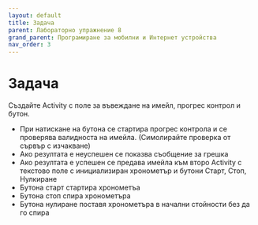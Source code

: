 ```yaml
---
layout: default
title: Задача
parent: Лабораторно упражнение 8
grand_parent: Програмиране за мобилни и Интернет устройства
nav_order: 3
---
```


# Задача

Създайте Activity с поле за въвеждане на имейл, прогрес контрол и бутон.

* При натискане на бутона се стартира прогрес контрола и се проверява валидноста на имейла. (Симолирайте проверка от сървър с изчакване)
* Ако резултата е неуспешен се показва съобщение за грешка
* Ако резултата е успешен се предава имейла към второ Activity с текстово поле с инициализиран хронометър и бутони Старт, Стоп, Нулкиране
* Бутона старт стартира хронометъа
* Бутона стоп спира хронометъра
* Бутона нулиране поставя хронометъра в начални стойности без да го спира
